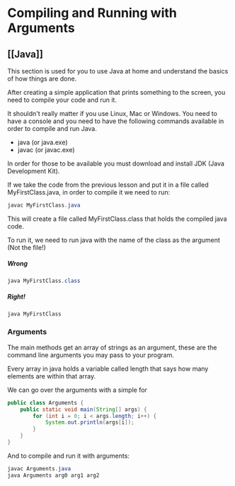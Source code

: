 # Compiling and Running with Arguments
[[Java]]
---

This section is used for you to use Java at home and understand the basics of how things are done.

After creating a simple application that prints something to the screen, you need to compile your code and run it.

It shouldn't really matter if you use Linux, Mac or Windows. You need to have a console and you need to have the following commands available in order to compile and run Java.

-   java (or java.exe)
-   javac (or javac.exe)

In order for those to be available you must download and install JDK (Java Development Kit).

If we take the code from the previous lesson and put it in a file called MyFirstClass.java, in order to compile it we need to run:

```java
javac MyFirstClass.java
```

This will create a file called MyFirstClass.class that holds the compiled java code.

To run it, we need to run java with the name of the class as the argument (Not the file!)

##### Wrong

```java
java MyFirstClass.class
```

##### Right!

```java
java MyFirstClass
```

### Arguments

The main methods get an array of strings as an argument, these are the command line arguments you may pass to your program.

Every array in java holds a variable called length that says how many elements are within that array.

We can go over the arguments with a simple for

```java
public class Arguments {
    public static void main(String[] args) {
        for (int i = 0; i < args.length; i++) {
            System.out.println(args[i]);
        }
    }
}
```

And to compile and run it with arguments:

```java
javac Arguments.java
java Arguments arg0 arg1 arg2
```